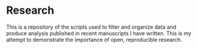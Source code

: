 # Research
This is a repository of the scripts used to filter and organize data and produce analysis published in recent manuscripts I have written. This is my attempt to demonstrate the importance of open, reproducible research.